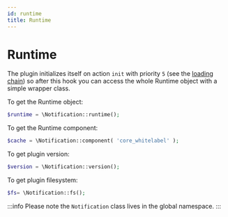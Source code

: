 ```yaml
---
id: runtime
title: Runtime
---
```


# Runtime

The plugin initializes itself on action `init` with priority `5` (see the [loading chain](plugin-loading-chain.md)) so after this hook you can access the whole Runtime object with a simple wrapper class.

To get the Runtime object:

```php
$runtime = \Notification::runtime();
```

To get the Runtime component:

```php
$cache = \Notification::component( 'core_whitelabel' );
```

To get plugin version:

```php
$version = \Notification::version();
```

To get plugin filesystem:

```php
$fs= \Notification::fs();
```

:::info
Please note the `Notification` class lives in the global namespace.
:::

